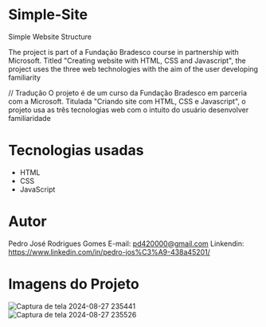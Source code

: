 # Simple-Site
Simple Website Structure

The project is part of a Fundação Bradesco course in partnership with Microsoft. Titled "Creating website with HTML, CSS and Javascript", the project uses the three web technologies with the aim of the user developing familiarity

// Tradução
O projeto é de um curso da Fundação Bradesco em parceria com a Microsoft. Titulada "Criando site com HTML, CSS e Javascript", o projeto usa as três tecnologias web com o intuito do usuário desenvolver familiaridade

# Tecnologias usadas
- HTML
- CSS
- JavaScript

# Autor
Pedro José Rodrigues Gomes
E-mail: pd420000@gmail.com
Linkendin: https://www.linkedin.com/in/pedro-jos%C3%A9-438a45201/

# Imagens do Projeto
![Captura de tela 2024-08-27 235441](https://github.com/user-attachments/assets/968e6f78-ef0a-435b-9d55-dfeefec077e8)
![Captura de tela 2024-08-27 235526](https://github.com/user-attachments/assets/27631970-244c-4c71-a283-10e9ecf74b7c)

